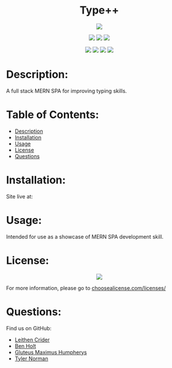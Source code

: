 # <h1 align="center">Type++</h1>

<p align="center"><img src="https://img.shields.io/badge/License-GNU GPLv3-blue?style=plastic" /></p>
<p align="center">
    <img src="https://img.shields.io/badge/Skillset-Full%20Stack%20Dev-blue?style=plastic" />
    <img src="https://img.shields.io/badge/Skillset-MERN-blue?style=plastic" />
    <img src="https://img.shields.io/badge/Skillset-SPA-blue?style=plastic" />
</p>
<p align="center">
    <img src="https://img.shields.io/badge/Made%20With-React-blue?style=plastic" />
    <img src="https://img.shields.io/badge/Made%20With-MongoDB-blue?style=plastic" />
    <img src="https://img.shields.io/badge/Made%20With-Atlas-blue?style=plastic" />
    <img src="https://img.shields.io/badge/Made%20With-GraphQL-blue?style=plastic" />
</p>

# Description:
A full stack MERN SPA for improving typing skills.

# Table of Contents:
- [Description](#description)
- [Installation](#installation)
- [Usage](#usage)
- [License](#license)
- [Questions](#questions)

# Installation:
Site live at:

# Usage:
Intended for use as a showcase of MERN SPA development skill.

# License:
<p align="center"><img src="https://img.shields.io/badge/License-GNU GPLv3-blue?style=plastic" /></p>

For more information, please go to <a href="https://choosealicense.com/licenses/" target="_blank">choosealicense.com/licenses/</a>

# Questions:
Find us on GitHub:
<ul>
    <li><a href="https://github.com/Thenlie">Leithen Crider</a></li>
    <li><a href="https://github.com/Thorulfr">Ben Holt</a></li>
    <li><a href="https://github.com/maxh1231">Gluteus Maximus Humpherys</a></li>
    <li><a href="https://github.com/t-norm">Tyler Norman</a></li>
</ul>